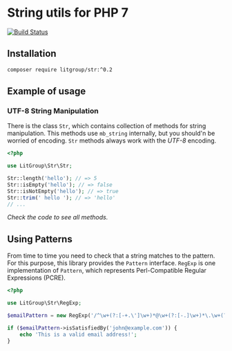 # String utils for PHP 7

[![Build Status](https://travis-ci.org/LitGroup/str.php.svg?branch=master)](https://travis-ci.org/LitGroup/str.php)

## Installation

```bash
composer require litgroup/str:^0.2
```

## Example of usage

### UTF-8 String Manipulation

There is the class `Str`, which contains collection of methods for string
manipulation. This methods use `mb_string` internally, but you should'n
be worried of encoding. `Str` methods always work with the _UTF-8_ encoding.

```php
<?php

use LitGroup\Str\Str;

Str::length('hello'); // => 5
Str::isEmpty('hello'); // => false
Str::isNotEmpty('hello'); // => true
Str::trim(' hello '); // => 'hello'
// ...
```

_Check the code to see all methods._

## Using Patterns

From time to time you need to check that a string matches to the pattern.
For this purpose, this library provides the `Pattern` interface.
`RegExp` is one implementation of `Pattern`, which represents Perl-Compatible
Regular Expressions (PCRE).

```php
<?php

use LitGroup\Str\RegExp;

$emailPattern = new RegExp('/^\w+(?:[-+.\']\w+)*@\w+(?:[-.]\w+)*\.\w+(?:[-.]\w+)*$/Dsu');

if ($emailPattern->isSatisfiedBy('john@example.com')) {
    echo 'This is a valid email address!';
}
```
